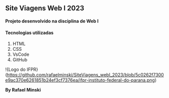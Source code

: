  ## Site Viagens Web I 2023
 #### Projeto desenvolvido na disciplina de Web I
    
    
 #### Tecnologias utilizadas
  

 1. HTML
 2. CSS
 3. VsCode
 4. GitHub

  
!{Logo do IFPR} (https://github.com/rafaelminski/SiteViagens_webI_2023/blob/5c0262f7300e9ac370e6261851b24ef3cf7376ea/ifpr-instituto-federal-do-parana.png)

    
   
    
 **By Rafael Minski**

